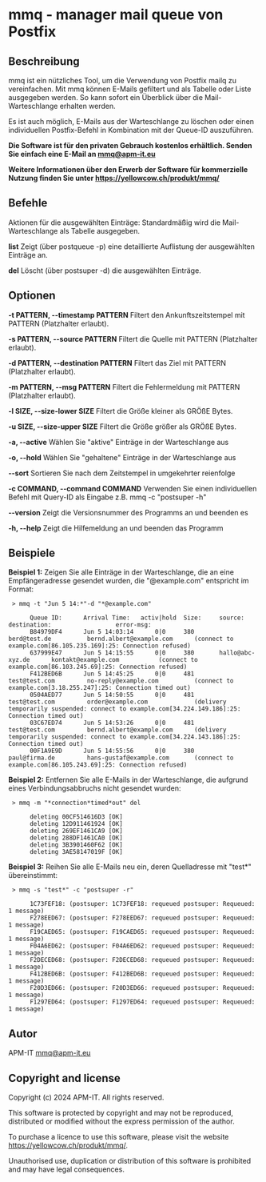 # mmq - manager mail queue von Postfix

## Beschreibung

mmq ist ein nützliches Tool, um die Verwendung von Postfix mailq zu vereinfachen. Mit mmq können E-Mails gefiltert und als Tabelle oder Liste ausgegeben werden. So kann sofort ein Überblick über die Mail-Warteschlange erhalten werden.

Es ist auch möglich, E-Mails aus der Warteschlange zu löschen oder einen individuellen Postfix-Befehl in Kombination mit der Queue-ID auszuführen.

**Die Software ist für den privaten Gebrauch kostenlos erhältlich. Senden Sie einfach eine E-Mail an <mmq@apm-it.eu>**

**Weitere Informationen über den Erwerb der Software für kommerzielle Nutzung finden Sie unter <https://yellowcow.ch/produkt/mmq/>**

## Befehle

Aktionen für die ausgewählten Einträge:
Standardmäßig wird die Mail-Warteschlange als Tabelle ausgegeben.

**list**
Zeigt (über postqueue -p) eine detaillierte Auflistung der ausgewählten Einträge an.

**del**
Löscht (über postsuper -d) die ausgewählten Einträge.

## Optionen

**-t PATTERN, --timestamp PATTERN**
Filtert den Ankunftszeitstempel mit PATTERN (Platzhalter erlaubt).

**-s PATTERN, --source PATTERN**
Filtert die Quelle mit PATTERN (Platzhalter erlaubt).

**-d PATTERN, --destination PATTERN**
Filtert das Ziel mit PATTERN (Platzhalter erlaubt).

**-m PATTERN, --msg PATTERN**
Filtert die Fehlermeldung mit PATTERN (Platzhalter erlaubt).

**-l SIZE, --size-lower SIZE**
Filtert die Größe kleiner als GRÖßE Bytes.

**-u SIZE, --size-upper SIZE**
Filtert die Größe größer als GRÖßE Bytes.

**-a, --active**
Wählen Sie "aktive" Einträge in der Warteschlange aus

**-o, --hold**
Wählen Sie "gehaltene" Einträge in der Warteschlange aus

**--sort**
Sortieren Sie nach dem Zeitstempel in umgekehrter reienfolge

**-c COMMAND, --command COMMAND**
Verwenden Sie einen individuellen Befehl mit Query-ID als Eingabe z.B. mmq -c "postsuper -h"

**--version**
Zeigt die Versionsnummer des Programms an und beenden es

**-h, --help**
Zeigt die Hilfemeldung an und beenden das Programm

## Beispiele

**Beispiel 1:** Zeigen Sie alle Einträge in der Warteschlange, die an eine Empfängeradresse gesendet wurden, die "@example.com" entspricht im Format:

     > mmq -t "Jun 5 14:*"-d "*@example.com"
          
          Queue ID:      Arrival Time:   activ|hold  Size:     source:               destination:                  error-msg:
          B84979DF4      Jun 5 14:03:14      0|0     380       berd@test.de          bernd.albert@example.com      (connect to example.com[86.105.235.169]:25: Connection refused)
          637999E47      Jun 5 14:15:55      0|0     380       hallo@abc-xyz.de      kontakt@example.com           (connect to example.com[86.103.245.69]:25: Connection refused)
          F412BED6B      Jun 5 14:45:25      0|0     481       test@test.com         no-reply@example.com          (connect to example.com[3.18.255.247]:25: Connection timed out)
          0504AED77      Jun 5 14:50:55      0|0     481       test@test.com         order@example.com             (delivery temporarily suspended: connect to example.com[34.224.149.186]:25: Connection timed out)
          03C67ED74      Jun 5 14:53:26      0|0     481       test@test.com         bernd.albert@example.com      (delivery temporarily suspended: connect to example.com[34.224.143.186]:25: Connection timed out)
          00F1A9E9D      Jun 5 14:55:56      0|0     380       paul@firma.de         hans-gustaf@example.com       (connect to example.com[86.105.243.69]:25: Connection refused)

**Beispiel 2:** Entfernen Sie alle E-Mails in der Warteschlange, die aufgrund eines Verbindungsabbruchs nicht gesendet wurden:

     > mmq -m "*connection*timed*out" del

          deleting 00CF514616D3 [OK]
          deleting 12D911461924 [OK]
          deleting 269EF1461CA9 [OK]
          deleting 288DF1461CA0 [OK]
          deleting 3B3901460F62 [OK]
          deleting 3AE58147019F [OK]

**Beispiel 3:** Reihen Sie alle E-Mails neu ein, deren Quelladresse mit "test*" übereinstimmt:

     > mmq -s "test*" -c "postsuper -r"
          
          1C73FEF18: (postsuper: 1C73FEF18: requeued postsuper: Requeued: 1 message)
          F278EED67: (postsuper: F278EED67: requeued postsuper: Requeued: 1 message)
          F19CAED65: (postsuper: F19CAED65: requeued postsuper: Requeued: 1 message)
          F04A6ED62: (postsuper: F04A6ED62: requeued postsuper: Requeued: 1 message)
          F2DECED68: (postsuper: F2DECED68: requeued postsuper: Requeued: 1 message)
          F412BED6B: (postsuper: F412BED6B: requeued postsuper: Requeued: 1 message)
          F20D3ED66: (postsuper: F20D3ED66: requeued postsuper: Requeued: 1 message)
          F1297ED64: (postsuper: F1297ED64: requeued postsuper: Requeued: 1 message)

## Autor

APM-IT <mmq@apm-it.eu>

## Copyright and license

Copyright (c) 2024 APM-IT. All rights reserved.

This software is protected by copyright and may not be reproduced, distributed or modified without the express permission of the author.

To purchase a licence to use this software, please visit the website <https://yellowcow.ch/produkt/mmq/>.

Unauthorised use, duplication or distribution of this software is prohibited and may have legal consequences.
